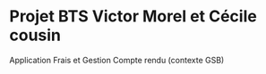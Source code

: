 # Projet BTS Victor Morel et Cécile cousin
Application Frais et Gestion Compte rendu (contexte GSB)
